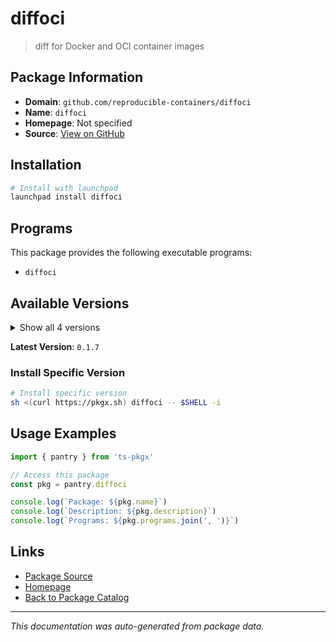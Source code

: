 # diffoci

> diff for Docker and OCI container images

## Package Information

- **Domain**: `github.com/reproducible-containers/diffoci`
- **Name**: `diffoci`
- **Homepage**: Not specified
- **Source**: [View on GitHub](https://github.com/pkgxdev/pantry/tree/main/projects/github.com/reproducible-containers/diffoci/package.yml)

## Installation

```bash
# Install with launchpad
launchpad install diffoci
```

## Programs

This package provides the following executable programs:

- `diffoci`

## Available Versions

<details>
<summary>Show all 4 versions</summary>

- `0.1.7`, `0.1.6`, `0.1.5`, `0.1.4`

</details>

**Latest Version**: `0.1.7`

### Install Specific Version

```bash
# Install specific version
sh <(curl https://pkgx.sh) diffoci -- $SHELL -i
```

## Usage Examples

```typescript
import { pantry } from 'ts-pkgx'

// Access this package
const pkg = pantry.diffoci

console.log(`Package: ${pkg.name}`)
console.log(`Description: ${pkg.description}`)
console.log(`Programs: ${pkg.programs.join(', ')}`)
```

## Links

- [Package Source](https://github.com/pkgxdev/pantry/tree/main/projects/github.com/reproducible-containers/diffoci/package.yml)
- [Homepage](#)
- [Back to Package Catalog](../../../package-catalog.md)

---

*This documentation was auto-generated from package data.*
